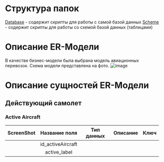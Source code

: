 # Структура папок
[Database](https://github.com/WonMin13/EnterpriseDataBase/tree/main/Lab%20Work%20%231/scripts/database) - содержит скрипты для работы с самой базой данных
[Scheme](https://github.com/WonMin13/EnterpriseDataBase/tree/main/Lab%20Work%20%231/scripts/sheme) - содержит скрипты для работы со схемой базой данных (таблицами)

# Описание ER-Модели
В качестве бизнес-модели была выбрана модель авиационных перевозок. Схема модели представлена на фото.
![image](https://github.com/WonMin13/EnterpriseDataBase/assets/154375695/c6903253-2846-4c44-b0d6-7fbb158c42fb)

# Описание сущностей ER-Модели
## Действующий самолет
###                                                Active Aircraft 

|              ScreenShot         |	  Название поля |	    Тип данных   |   	    Описание       |       	Ключ         |
|:--------------------------------|:---------------:|:----------------:|:---------------------:|--------------------:|
||  id_activeAircraft  |    |     |      |
||  active_label  |    |     |      |
